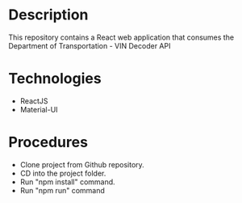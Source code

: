 # Description

This repository contains a React web application that consumes the Department of Transportation - VIN Decoder API

# Technologies

* ReactJS
* Material-UI

# Procedures

* Clone project from Github repository.
* CD into the project folder.
* Run "npm install" command.
* Run "npm run" command